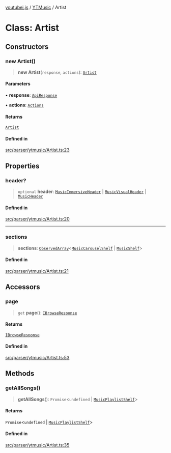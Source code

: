 [youtubei.js](../../../README.md) / [YTMusic](../README.md) / Artist

# Class: Artist

## Constructors

### new Artist()

> **new Artist**(`response`, `actions`): [`Artist`](Artist.md)

#### Parameters

• **response**: [`ApiResponse`](../../../interfaces/ApiResponse.md)

• **actions**: [`Actions`](../../../classes/Actions.md)

#### Returns

[`Artist`](Artist.md)

#### Defined in

[src/parser/ytmusic/Artist.ts:23](https://github.com/LuanRT/YouTube.js/blob/af92984523f90200a18314b94478a2697c9deab0/src/parser/ytmusic/Artist.ts#L23)

## Properties

### header?

> `optional` **header**: [`MusicImmersiveHeader`](../../YTNodes/classes/MusicImmersiveHeader.md) \| [`MusicVisualHeader`](../../YTNodes/classes/MusicVisualHeader.md) \| [`MusicHeader`](../../YTNodes/classes/MusicHeader.md)

#### Defined in

[src/parser/ytmusic/Artist.ts:20](https://github.com/LuanRT/YouTube.js/blob/af92984523f90200a18314b94478a2697c9deab0/src/parser/ytmusic/Artist.ts#L20)

***

### sections

> **sections**: [`ObservedArray`](../../Helpers/type-aliases/ObservedArray.md)\<[`MusicCarouselShelf`](../../YTNodes/classes/MusicCarouselShelf.md) \| [`MusicShelf`](../../YTNodes/classes/MusicShelf.md)\>

#### Defined in

[src/parser/ytmusic/Artist.ts:21](https://github.com/LuanRT/YouTube.js/blob/af92984523f90200a18314b94478a2697c9deab0/src/parser/ytmusic/Artist.ts#L21)

## Accessors

### page

> `get` **page**(): [`IBrowseResponse`](../../APIResponseTypes/type-aliases/IBrowseResponse.md)

#### Returns

[`IBrowseResponse`](../../APIResponseTypes/type-aliases/IBrowseResponse.md)

#### Defined in

[src/parser/ytmusic/Artist.ts:53](https://github.com/LuanRT/YouTube.js/blob/af92984523f90200a18314b94478a2697c9deab0/src/parser/ytmusic/Artist.ts#L53)

## Methods

### getAllSongs()

> **getAllSongs**(): `Promise`\<`undefined` \| [`MusicPlaylistShelf`](../../YTNodes/classes/MusicPlaylistShelf.md)\>

#### Returns

`Promise`\<`undefined` \| [`MusicPlaylistShelf`](../../YTNodes/classes/MusicPlaylistShelf.md)\>

#### Defined in

[src/parser/ytmusic/Artist.ts:35](https://github.com/LuanRT/YouTube.js/blob/af92984523f90200a18314b94478a2697c9deab0/src/parser/ytmusic/Artist.ts#L35)
